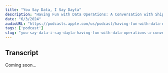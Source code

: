 ```yaml
---
title: "You Say Data, I Say Dayta"
description: "Having Fun with Data Operations: A Conversation with Shipyard's Blake Burch"
date: "6/3/2024"
audioURL: "https://podcasts.apple.com/us/podcast/having-fun-with-data-operations-a-conversation/id1540009291?i=1000657626352"
tags: ['podcast']
slug: "you-say-data-i-say-dayta-having-fun-with-data-operations-a-conversation-with-shipyards-blake-burch"
---
```


## Transcript
Coming soon...
